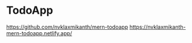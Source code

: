 # TodoApp
<https://github.com/nvklaxmikanth/mern-todoapp>
<https://nvklaxmikanth-mern-todoapp.netlify.app/>

